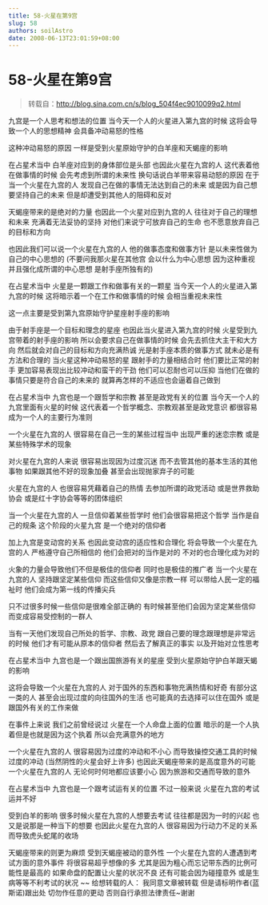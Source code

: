 ```yaml
---
title: 58-火星在第9宫
slug: 58
authors: soilAstro
date: 2008-06-13T23:01:59+08:00
---
```

# 58-火星在第9宫

> 转载自：http://blog.sina.com.cn/s/blog_504f4ec9010099q2.html

九宫是一个人思考和想法的位置
当今天一个人的火星进入第九宫的时候
这将会导致一个人的思想精神
会具备冲动易怒的性格


这种冲动易怒的原因
一样是受到火星原始守护的白羊座和天蝎座的影响


在占星术当中
白羊座对应到的身体部位是头部
也因此火星在九宫的人
这代表着他在做事情的时候
会先考虑到所谓的未来性
换句话说白羊带来容易动怒的原因
在于当一个火星在九宫的人
发现自己在做的事情无法达到自己的未来
或是因为自己想要坚持自己的未来
但是却遭受到其他人的阻碍和反对


天蝎座带来的是绝对的力量
也因此一个火星对应到九宫的人
往往对于自己的理想和未来
充满着无法妥协的坚持
对他们来说宁可放弃自己的生命
也不愿意放弃自己的目标和方向


也因此我们可以说一个火星在九宫的人
他的做事态度和做事方针
是以未来性做为自己的中心思想的
(不要问我那火星在其他宫
会以什么为中心思想
因为这种重视并且强化成所谓的中心思想
是射手座所独有的)


在占星术当中
火星是一颗跟工作和做事有关的一颗星
当今天一个人的火星进入第九宫的时候
这将暗示着一个在工作和做事情的时候
会相当重视未来性


这一点主要是受到第九宫原始守护星座射手座的影响


由于射手座是一个目标和理念的星座
也因此当火星进入第九宫的时候
火星受到九宫带着的射手座的影响
所以会要求自己在做事情的时候
会先去抓住大主干和大方向
然后就会对自己的目标和方向充满热诚
光是射手座本质的做事方式
就未必是有方法和合理的
当火星这种冲动易怒的星
跟射手的力量相结合时
他们要比正常的射手
更加容易表现出比较冲动和蛮干的干劲
他们可以忍耐也可以压抑
当他们在做的事情只要是符合自己的未来的
就算再怎样的不适应也会逼着自己做到


在占星术当中
九宫也是一个跟哲学和宗教
甚至是政党有关的位置
当今天一个人的九宫里面有火星的时候
这代表着一个哲学概念、宗教观甚至是政党意识
都很容易成为一个人的主要行为准则


一个火星在九宫的人
很容易在自己一生的某些过程当中
出现严重的迷恋宗教
或是某些特殊学术的现象


对火星在九宫的人来说
很容易出现因为过度沉迷
而不去管其他的基本生活的其他事物
如果跟其他不好的现象加叠
甚至会出现抛家弃子的可能


火星在九宫的人
也很容易凭藉着自己的热情
去参加所谓的政党活动
或是世界救助协会
或是红十字协会等等的团体组织


当一个火星在九宫的人
一旦信仰着某些哲学时
他们会很容易把这个哲学
当作是自己的规条
这个阶段的火星九宫
是一个绝对的信仰者


加上九宫是变动宫的关系
也因此变动宫的适应性和合理化
将会导致一个火星在九宫的人
严格遵守自己所相信的
他们会把对的当作是对的
不对的也合理化成为对的


火象的力量会导致他们不但是极佳的信仰者
同时也是极佳的推广者
当一个火星在九宫的人
坚持跟坚定某些信仰
而这些信仰又像是宗教一样
可以带给人民一定的福祉时
他们会成为第一线的传播尖兵


只不过很多时候一些信仰是很难全部正确的
有时候甚至他们会因为坚定某些信仰
而变成容易受控制的一群人


当有一天他们发现自己所处的哲学、宗教、政党
跟自己要的理念跟理想是非常远的时候
他们才有可能从原本的信仰者
然后去了解真正的事实
以及开始对立性思考


在占星术当中
九宫也是一个跟出国旅游有关的星座
受到火星原始守护白羊跟天蝎的影响


这将会导致一个火星在九宫的人
对于国外的东西和事物充满热情和好奇
有部分这一类的人
甚至会出现过度的向往国外的生活
也可能真的去选择可以住在国外
或是跟国外有关的工作来做


在事件上来说
我们之前曾经说过
火星在一个人命盘上面的位置
暗示的是一个人执着但是也就是因为这个执着
所以会充满意外的地方


一个火星在九宫的人
很容易因为过度的冲动和不小心
而导致操控交通工具的时候过度的冲动
(当然阴性的火星会好上许多)
也因此天蝎座带来的是高度意外的可能
一个火星在九宫的人
无论何时何地都应该要小心
因为旅游和交通而导致的意外


在占星术当中
九宫也是一个跟考试运有关的位置
不过一般来说
火星在九宫的考试运并不好


受到白羊的影响
很多时候火星在九宫的人想要去考试
往往都是因为一时的兴起
也又是说那是一种当下的想要
也因此火星在九宫的人
很容易因为行动力不足的关系
而导致虎头蛇尾的收场


天蝎座带来的则更为麻烦
受到天蝎座被动的意外性
一个火星在九宫的人遭遇到考试方面的意外事件
将很容易超乎想像的多
尤其是因为粗心而忘记带东西的比例可能性是最高的
如果命盘的配置让火星的状况不良
还有可能会因为碰撞意外
或是生病等等不利考试的状况
~~
给想转载的人：
我同意文章被转载
但是请标明作者(蓝斯诺)跟出处
切勿作任意的更动
否则自行承担法律责任~谢谢


 


  